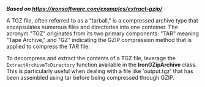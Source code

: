 ***Based on <https://ironsoftware.com/examples/extract-gzip/>***

A TGZ file, often referred to as a "tarball," is a compressed archive type that encapsulates numerous files and directories into one container. The acronym "TGZ" originates from its two primary components: "TAR" meaning "Tape Archive," and "GZ" indicating the GZIP compression method that is applied to compress the TAR file.

To decompress and extract the contents of a TGZ file, leverage the `ExtractArchiveToDirectory` function available in the **IronGZipArchive** class. This is particularly useful when dealing with a file like 'output.tgz' that has been assembled using tar before being compressed through GZIP.
